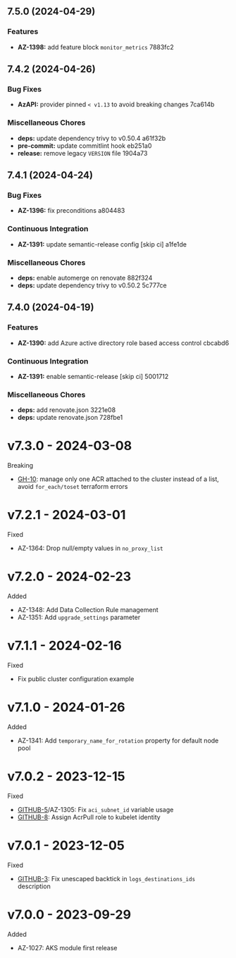 ## 7.5.0 (2024-04-29)


### Features

* **AZ-1398:** add feature block `monitor_metrics` 7883fc2

## 7.4.2 (2024-04-26)


### Bug Fixes

* **AzAPI:** provider pinned `< v1.13` to avoid breaking changes 7ca614b


### Miscellaneous Chores

* **deps:** update dependency trivy to v0.50.4 a61f32b
* **pre-commit:** update commitlint hook eb251a0
* **release:** remove legacy `VERSION` file 1904a73

## 7.4.1 (2024-04-24)


### Bug Fixes

* **AZ-1396:** fix preconditions a804483


### Continuous Integration

* **AZ-1391:** update semantic-release config [skip ci] a1fe1de


### Miscellaneous Chores

* **deps:** enable automerge on renovate 882f324
* **deps:** update dependency trivy to v0.50.2 5c777ce

## 7.4.0 (2024-04-19)


### Features

* **AZ-1390:** add Azure active directory role based access control cbcabd6


### Continuous Integration

* **AZ-1391:** enable semantic-release [skip ci] 5001712


### Miscellaneous Chores

* **deps:** add renovate.json 3221e08
* **deps:** update renovate.json 728fbe1

# v7.3.0 - 2024-03-08

Breaking
 * [GH-10](https://github.com/claranet/terraform-azurerm-aks-light/issues/10): manage only one ACR attached to the cluster instead of a list, avoid `for_each/toset` terraform errors

# v7.2.1 - 2024-03-01

Fixed
  * AZ-1364: Drop null/empty values in `no_proxy_list`

# v7.2.0 - 2024-02-23

Added
  * AZ-1348: Add Data Collection Rule management
  * AZ-1351: Add `upgrade_settings` parameter

# v7.1.1 - 2024-02-16

Fixed
  * Fix public cluster configuration example

# v7.1.0 - 2024-01-26

Added
  * AZ-1341: Add `temporary_name_for_rotation` property for default node pool

# v7.0.2 - 2023-12-15

Fixed
  * [GITHUB-5](https://github.com/claranet/terraform-azurerm-aks-light/issues/5)/AZ-1305: Fix `aci_subnet_id` variable usage
  * [GITHUB-8](https://github.com/claranet/terraform-azurerm-aks-light/pull/8): Assign AcrPull role to kubelet identity

# v7.0.1 - 2023-12-05

Fixed
  * [GITHUB-3](https://github.com/claranet/terraform-azurerm-aks-light/pull/3): Fix unescaped backtick in `logs_destinations_ids` description

# v7.0.0 - 2023-09-29

Added
  * AZ-1027: AKS module first release
